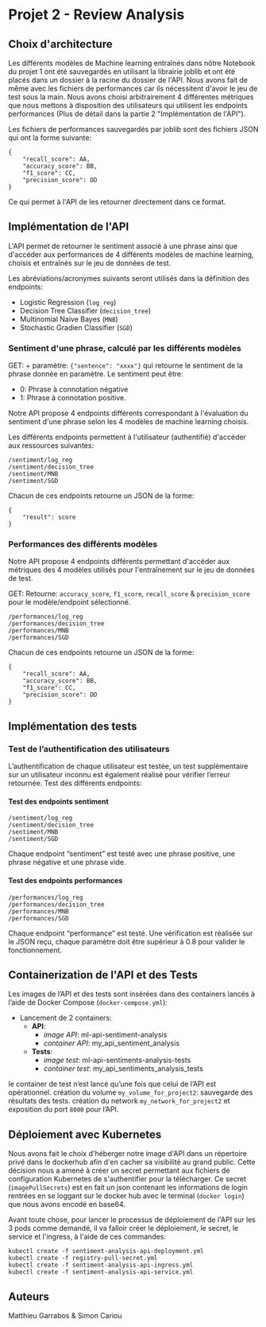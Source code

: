 # Projet 2 - Review Analysis

## Choix d'architecture

Les différents modèles de Machine learning entraînés dans nôtre Notebook du projet 1 ont été sauvegardés en utilisant la librairie joblib et ont été placés dans un dossier à la racine du dossier de l'API. Nous avons fait de même avec les fichiers de performances car ils nécessitent d'avoir le jeu de test sous la main. Nous avons choisi arbitrairement 4 différentes métriques que nous mettons à disposition des utilisateurs qui utilisent les endpoints performances (Plus de détail dans la partie 2 "Implémentation de l'API").

Les fichiers de performances sauvegardés par joblib sont des fichiers JSON qui ont la forme suivante:
```
{
    "recall_score": AA,
    "accuracy_score": BB,
    "f1_score": CC,
    "precision_score": DD
}
```

Ce qui permet à l'API de les retourner directement dans ce format.

## Implémentation de l'API

L'API permet de retourner le sentiment associé à une phrase ainsi que d'accéder aux performances de 4 différents modèles de machine learning, choisis et entraînés sur le jeu de données de test.

Les abréviations/acronymes suivants seront utilisés dans la définition des endpoints:
- Logistic Regression (`log_reg`)
- Decision Tree Classifier (`decision_tree`)
- Multinomial Naive Bayes (`MNB`)
- Stochastic Gradien Classifier (`SGD`) 

### Sentiment d'une phrase, calculé par les différents modèles

GET: + paramètre: `{"sentence": "xxxx"}` qui retourne le sentiment de la phrase donnée en paramètre. Le sentiment peut être:
* 0: Phrase à connotation négative
* 1: Phrase à connotation positive. 

Notre API propose 4 endpoints différents correspondant à l'évaluation du sentiment d'une phrase selon les 4 modèles de machine learning choisis.

Les différents endpoints permettent à l'utilisateur (authentifié) d'accéder aux ressources suivantes:
```
/sentiment/log_reg
/sentiment/decision_tree
/sentiment/MNB
/sentiment/SGD
```

Chacun de ces endpoints retourne un JSON de la forme:

```
{
    "result": score
}
```

### Performances des différents modèles

Notre API propose 4 endpoints différents permettant d'accéder aux métriques des 4 modèles utilisés pour l'entraînement sur le jeu de données de test.

GET: Retourne: `accuracy_score`, `f1_score`, `recall_score` & `precision_score` pour le modèle/endpoint sélectionné.
```
/performances/log_reg
/performances/decision_tree
/performances/MNB
/performances/SGD
```

Chacun de ces endpoints retourne un JSON de la forme:
```
{
    "recall_score": AA,
    "accuracy_score": BB,
    "f1_score": CC,
    "precision_score": DD
}
```

## Implémentation des tests

### Test de l’authentification des utilisateurs

L’authentification de chaque utilisateur est testée, un test supplémentaire sur un utilisateur inconnu est également réalisé pour vérifier l’erreur retournée.
Test des différents endpoints:

#### Test des endpoints sentiment

```
/sentiment/log_reg
/sentiment/decision_tree
/sentiment/MNB
/sentiment/SGD
```

Chaque endpoint “sentiment” est testé avec une phrase positive, une phrase négative et une phrase vide.

#### Test des endpoints performances

```
/performances/log_reg
/performances/decision_tree
/performances/MNB
/performances/SGD
```
Chaque endpoint “performance” est testé. Une vérification est réalisée sur le JSON reçu, chaque paramètre doit être supérieur à 0.8 pour valider le fonctionnement.


## Containerization de l'API et des Tests

Les images de l’API et des tests sont insérées dans des containers lancés à l’aide de Docker Compose (`docker-compose.yml`):
- Lancement de 2 containers:
    - **API**:
        - *image API*: ml-api-sentiment-analysis
        - *container API*: my_api_sentiment_analysis
    - **Tests**:
        - *image test*: ml-api-sentiments-analysis-tests
        - *container test*: my_api_sentiments_analysis_tests

le container de test n’est lancé qu’une fois que celui de l’API est opérationnel.
création du volume `my_volume_for_project2`: sauvegarde des résultats des tests.
création du network `my_network_for_project2` et exposition du port `8000` pour l’API.

## Déploiement avec Kubernetes

Nous avons fait le choix d'héberger notre image d'API dans un répertoire privé dans le dockerhub afin d'en cacher sa visibilité au grand public. Cette décision nous a amené à créer un secret permettant aux fichiers de configuration Kubernetes de s'authentifier pour la télécharger.
Ce secret (`imagePullSecrets`) est en fait un json contenant les informations de login rentrées en se loggant sur le docker hub avec le terminal (`docker login`) que nous avons encodé en base64.

Avant toute chose, pour lancer le processus de déploiement de l'API sur les 3 pods comme demandé, il va falloir créer le déploiement, le secret, le service et l'ingress, à l'aide de ces commandes:

```
kubectl create -f sentiment-analysis-api-deployment.yml
kubectl create -f registry-pull-secret.yml
kubectl create -f sentiment-analysis-api-ingress.yml
kubectl create -f sentiment-analysis-api-service.yml 
```

## Auteurs

Matthieu Garrabos & Simon Cariou

